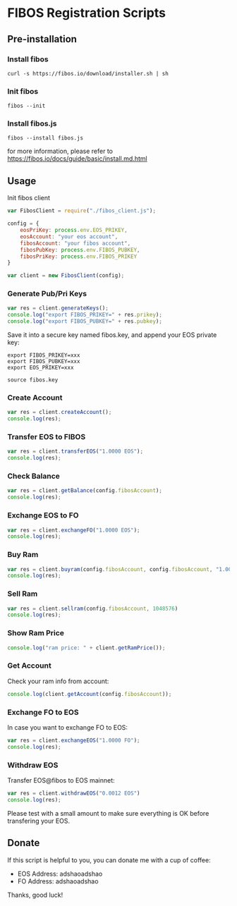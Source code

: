 # FIBOS Registration Scripts

## Pre-installation

### Install fibos

```shell
curl -s https://fibos.io/download/installer.sh | sh
```

### Init fibos

```shell
fibos --init
```

### Install fibos.js

```shell
fibos --install fibos.js
```

for more information, please refer to https://fibos.io/docs/guide/basic/install.md.html

## Usage

Init fibos client

```javascript
var FibosClient = require("./fibos_client.js");

config = {
    eosPriKey: process.env.EOS_PRIKEY,
    eosAccount: "your eos account",
    fibosAccount: "your fibos account",
    fibosPubKey: process.env.FIBOS_PUBKEY,
    fibosPriKey: process.env.FIBOS_PRIKEY
}

var client = new FibosClient(config);
```

### Generate Pub/Pri Keys

```javascript
var res = client.generateKeys();
console.log("export FIBOS_PRIKEY=" + res.prikey);
console.log("export FIBOS_PUBKEY=" + res.pubkey);
```

Save it into a secure key named fibos.key, and append your EOS private key:

```shell
export FIBOS_PRIKEY=xxx
export FIBOS_PUBKEY=xxx
export EOS_PRIKEY=xxx
```

```shell
source fibos.key
```

### Create Account

```javascript
var res = client.createAccount();
console.log(res);
```

### Transfer EOS to FIBOS

```javascript
var res = client.transferEOS("1.0000 EOS");
console.log(res);
```

### Check Balance

```javascript
var res = client.getBalance(config.fibosAccount);
console.log(res);
```

### Exchange EOS to FO

```javascript
var res = client.exchangeFO("1.0000 EOS");
console.log(res);
```

### Buy Ram

```javascript
var res = client.buyram(config.fibosAccount, config.fibosAccount, "1.0000 FO");
console.log(res);
```

### Sell Ram

```javascript
var res = client.sellram(config.fibosAccount, 1048576)
console.log(res);
```

### Show Ram Price

```javascript
console.log("ram price: " + client.getRamPrice());
```

### Get Account

Check your ram info from account:
```javascript
console.log(client.getAccount(config.fibosAccount));
```

### Exchange FO to EOS

In case you want to exchange FO to EOS:
```javascript
var res = client.exchangeEOS("1.0000 FO");
console.log(res);
```

### Withdraw EOS

Transfer EOS@fibos to EOS mainnet:
```javascript
var res = client.withdrawEOS("0.0012 EOS")
console.log(res);
```

Please test with a small amount to make sure everything is OK before transfering your EOS.

## Donate

If this script is helpful to you, you can donate me with a cup of coffee:

- EOS Address: adshaoadshao
- FO Address: adshaoadshao

Thanks, good luck!
